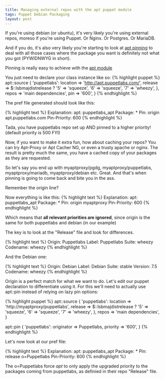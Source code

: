 ```yaml
---
title: Managing external repos with the apt puppet module 
tags: Puppet Debian Packaging
layout: post
---
```

If you're using debian (or ubuntu), it's very likely you're using external repos, moreso if you're using Puppet. Or Nginx. Or Postgres. Or MariaDB. 

And if you do, it's also very likely you're starting to look at [apt pinning](https://wiki.debian.org/AptPreferences#Pinning) to deal with all those cases where the package you want is definitely not what you got (PYWIDNWYG in short).

Pinning is really easy to achieve with the [apt module](https://github.com/puppetlabs/puppetlabs-apt)

You just need to declare your class instance like so:
{% highlight puppet %}
apt::source { 'puppetlabs':
    location   => 'http://apt.puppetlabs.com/',
    release    => $::lsbmajdistrelease ? 
                 '5'  => 'squeeze',
                 '6'  => 'squeeze',
                 '7'  => 'wheezy',
    },
    repos       => 'main dependencies',
    pin         => '600',
  }
{% endhighlight %}


The pref file generated should look like this:

{% highlight text %}
Explanation: apt: puppetlabs_apt
Package: *
Pin: origin apt.puppetlabs.com
Pin-Priority: 600
{% endhighlight %}

Tada, you have puppetlabs repo set up AND pinned to a higher priority! (default priority is 500 FYI)


Now, if you want to make it extra fun, how about caching your repos? You can try Apt-Proxy or Apt Cacher NG, or even a trusty apache or nginx. The result is pretty much the same, you have a cached copy of your packages as they are requested.

So let's say you end up with myaptproxy/pgdg, myaptproxy/puppetlabs, myaptproxy/mariadb, myaptproxy/debian etc. Great. And that's when pinning is going to come back and bite you in the ass.

Remember the origin line?

Now everything is like this:
{% highlight text %}
Explanation: apt: puppetlabs_apt
Package: *
Pin: origin myaptproxy
Pin-Priority: 600
{% endhighlight %}

Which means that **all relevant priorities are ignored**, since origin is the same for both puppetlabs and debian (in our example)

The key is to look at the "Release" file and look for differences.

{% highlight text %}
Origin: Puppetlabs
Label: Puppetlabs
Suite: wheezy
Codename: wheezy
{% endhighlight %}

And the Debian one:

{% highlight text %}
Origin: Debian
Label: Debian
Suite: stable
Version: 7.5
Codename: wheezy
{% endhighlight %}

Origin is a perfect match for what we want to do. Let's edit our puppet declaration to differentiate using it. For this we'll need to actually use apt::pin instead of relying on lazy pin options:

{% highlight puppet %}
apt::source { 'puppetlabs':
    location   => 'http://myaptproxy/puppetlabs',
    release    => $::lsbmajdistrelease ? 
                 '5'  => 'squeeze',
                 '6'  => 'squeeze',
                 '7'  => 'wheezy',
    },
    repos       => 'main dependencies',
  }

apt::pin { 'puppetlabs':
    originator  => Puppetlabs,
    priority    => '600',
}
{% endhighlight %}

Let's now look at our pref file:

{% highlight text %}
Explanation: apt: puppetlabs_apt
Package: *
Pin: release o=Puppetlabs
Pin-Priority: 600
{% endhighlight %}

The o=Puppetlabs force *apt* to only apply the upgraded priority to the packages coming from puppetlabs, as definied in their repo "Release" file.
